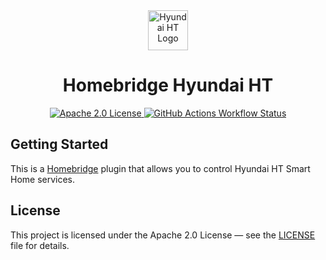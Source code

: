 <div align="center">
  <a href="https://hyundaiht.co.kr">
    <img alt="Hyundai HT Logo" src="https://hyundaiht.co.kr/kr/images/content/brand_logo_pink.png" height="64">
  </a>
  <h1>Homebridge Hyundai HT</h1>

  <a href="https://github.com/injoonH/homebridge-hyundai-ht/blob/latest/LICENSE">
    <img alt="Apache 2.0 License" src="https://img.shields.io/github/license/injoonH/homebridge-hyundai-ht?style=for-the-badge&labelColor=000">
  </a>
  <a href="https://github.com/injoonH/homebridge-hyundai-ht/actions">
    <img alt="GitHub Actions Workflow Status" src="https://img.shields.io/github/actions/workflow/status/injoonH/homebridge-hyundai-ht/build.yml?style=for-the-badge&labelColor=000">
  </a>
</div>

## Getting Started

This is a [Homebridge](https://homebridge.io) plugin that allows you to control Hyundai HT Smart Home services.

## License

This project is licensed under the Apache 2.0 License — see the [LICENSE](LICENSE) file for details.

